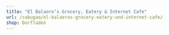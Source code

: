 ```yaml
---
title: "El Balaoro’s Grocery, Eatery & Internet Cafe"
url: /cabugao/el-balaoros-grocery-eatery-und-internet-cafe/
shop: Dorfladen
---
```

